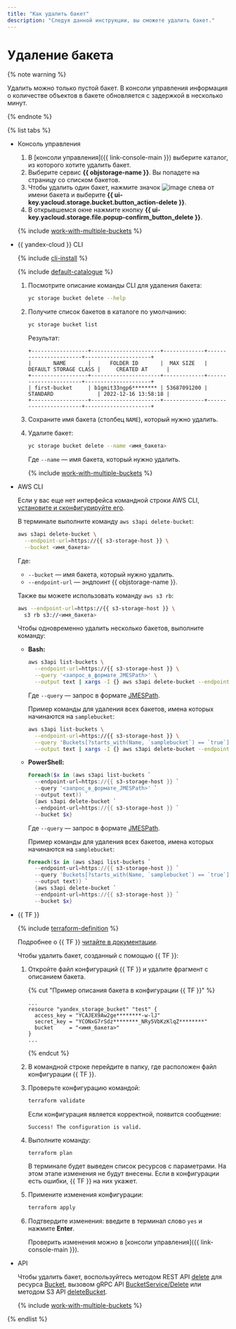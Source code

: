 ```yaml
---
title: "Как удалить бакет"
description: "Следуя данной инструкции, вы сможете удалить бакет."
---
```


# Удаление бакета

{% note warning %}

Удалить можно только пустой бакет. В консоли управления информация о количестве объектов в бакете обновляется с задержкой в несколько минут.

{% endnote %}

{% list tabs %}

- Консоль управления

  1. В [консоли управления]({{ link-console-main }}) выберите каталог, из которого хотите удалить бакет.
  1. Выберите сервис **{{ objstorage-name }}**. Вы попадете на страницу со списком бакетов.
  1. Чтобы удалить один бакет, нажмите значок ![image](../../../_assets/horizontal-ellipsis.svg) слева от имени бакета и выберите **{{ ui-key.yacloud.storage.bucket.button_action-delete }}**.
  1. В открывшемся окне нажмите кнопку **{{ ui-key.yacloud.storage.file.popup-confirm_button_delete }}**.

  {% include [work-with-multiple-buckets](../../../_includes/storage/work-with-multiple-buckets.md) %}

- {{ yandex-cloud }} CLI

  {% include [cli-install](../../../_includes/cli-install.md) %}

  {% include [default-catalogue](../../../_includes/default-catalogue.md) %}

  1. Посмотрите описание команды CLI для удаления бакета:

      ```bash
      yc storage bucket delete --help
      ```

  1. Получите список бакетов в каталоге по умолчанию:

      ```bash
      yc storage bucket list
      ```

      Результат:

      ```text
      +------------------+----------------------+-------------+-----------------------+---------------------+
      |       NAME       |      FOLDER ID       |  MAX SIZE   | DEFAULT STORAGE CLASS |     CREATED AT      |
      +------------------+----------------------+-------------+-----------------------+---------------------+
      | first-bucket     | b1gmit33ngp6******** | 53687091200 | STANDARD              | 2022-12-16 13:58:18 |
      +------------------+----------------------+-------------+-----------------------+---------------------+
      ```
   
  1. Сохраните имя бакета (столбец `NAME`), который нужно удалить.
  1. Удалите бакет:

      ```bash
      yc storage bucket delete --name <имя_бакета>
      ```

      Где `--name` — имя бакета, который нужно удалить.

      {% include [work-with-multiple-buckets](../../../_includes/storage/work-with-multiple-buckets.md) %}

- AWS CLI

  Если у вас еще нет интерфейса командной строки AWS CLI, [установите и сконфигурируйте его](../../tools/aws-cli.md).
    
  В терминале выполните команду `aws s3api delete-bucket`:

  ```bash
  aws s3api delete-bucket \
    --endpoint-url=https://{{ s3-storage-host }} \
    --bucket <имя_бакета>
  ```

  Где:
  * `--bucket` — имя бакета, который нужно удалить.
  * `--endpoint-url` — эндпоинт {{ objstorage-name }}.

  Также вы можете использовать команду `aws s3 rb`:
  
  ```bash
  aws --endpoint-url=https://{{ s3-storage-host }} \
    s3 rb s3://<имя_бакета>
  ```

  Чтобы одновременно удалить несколько бакетов, выполните команду:

  * **Bash:**

    ```bash
    aws s3api list-buckets \
      --endpoint-url=https://{{ s3-storage-host }} \
      --query '<запрос_в_формате_JMESPath>' \
      --output text | xargs -I {} aws s3api delete-bucket --endpoint-url=https://{{ s3-storage-host }} --bucket {}
    ```

    Где `--query` — запрос в формате [JMESPath](https://jmespath.org/).

    Пример команды для удаления всех бакетов, имена которых начинаются на `samplebucket`:

    ```bash
    aws s3api list-buckets \
      --endpoint-url=https://{{ s3-storage-host }} \
      --query 'Buckets[?starts_with(Name, `samplebucket`) == `true`].[Name]' \
      --output text | xargs -I {} aws s3api delete-bucket --endpoint-url=https://{{ s3-storage-host }} --bucket {}
    ```

  * **PowerShell:**

    ```powershell
    Foreach($x in (aws s3api list-buckets `
      --endpoint-url=https://{{ s3-storage-host }} `
      --query '<запрос_в_формате_JMESPath>' `
      --output text)) `
      {aws s3api delete-bucket `
      --endpoint-url=https://{{ s3-storage-host }} `
      --bucket $x}
    ```

    Где `--query` — запрос в формате [JMESPath](https://jmespath.org/).

    Пример команды для удаления всех бакетов, имена которых начинаются на `samplebucket`:

    ```powershell
    Foreach($x in (aws s3api list-buckets `
      --endpoint-url=https://{{ s3-storage-host }} `
      --query 'Buckets[?starts_with(Name, `samplebucket`) == `true`].[Name]' `
      --output text)) `
      {aws s3api delete-bucket `
      --endpoint-url=https://{{ s3-storage-host }} `
      --bucket $x}
    ```

- {{ TF }}

  {% include [terraform-definition](../../../_tutorials/terraform-definition.md) %}

  
  Подробнее о {{ TF }} [читайте в документации](../../../tutorials/infrastructure-management/terraform-quickstart.md#install-terraform).


  Чтобы удалить бакет, созданный с помощью {{ TF }}:
  1. Откройте файл конфигураций {{ TF }} и удалите фрагмент с описанием бакета.

     {% cut "Пример описания бакета в конфигурации {{ TF }}" %}

     ```hcl
     ...
     resource "yandex_storage_bucket" "test" {
       access_key = "YCAJEX9Aw2ge********-w-lJ"
       secret_key = "YCONxG7rSdz********_NRy5VbKzKlqZ********"
       bucket     = "<имя_бакета>"
     }
     ...
     ```

     {% endcut %}

  1. В командной строке перейдите в папку, где расположен файл конфигурации {{ TF }}.
  1. Проверьте конфигурацию командой:

     ```bash
     terraform validate
     ```

     Если конфигурация является корректной, появится сообщение:

     ```text
     Success! The configuration is valid.
     ```

  1. Выполните команду:

     ```bash
     terraform plan
     ```

     В терминале будет выведен список ресурсов с параметрами. На этом этапе изменения не будут внесены. Если в конфигурации есть ошибки, {{ TF }} на них укажет.
  1. Примените изменения конфигурации:

     ```bash
     terraform apply
     ```

  1. Подтвердите изменения: введите в терминал слово `yes` и нажмите **Enter**.

     Проверить изменения можно в [консоли управления]({{ link-console-main }}).

- API
  
  Чтобы удалить бакет, воспользуйтесь методом REST API [delete](../../api-ref/Bucket/delete.md) для ресурса [Bucket](../../api-ref/Bucket/index.md), вызовом gRPC API [BucketService/Delete](../../api-ref/grpc/bucket_service.md#Delete) или методом S3 API [deleteBucket](../../s3/api-ref/bucket/delete.md).

  {% include [work-with-multiple-buckets](../../../_includes/storage/work-with-multiple-buckets.md) %}

{% endlist %}
